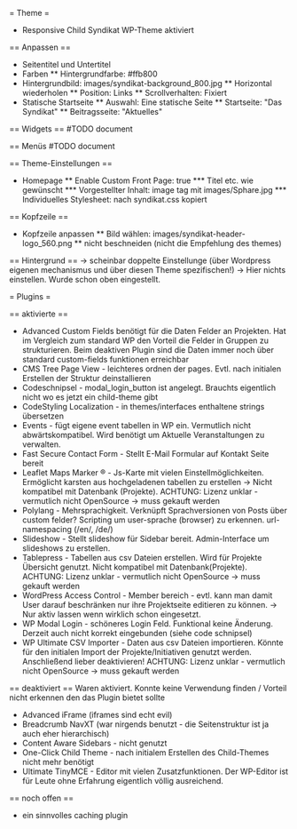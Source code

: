 = Theme =
* Responsive Child Syndikat WP-Theme aktiviert

== Anpassen ==
* Seitentitel und Untertitel
* Farben
** Hintergrundfarbe: #ffb800
* Hintergrundbild: images/syndikat-background_800.jpg
** Horizontal wiederholen
** Position: Links
** Scrollverhalten: Fixiert
* Statische Startseite
** Auswahl: Eine statische Seite
** Startseite: "Das Syndikat"
** Beitragsseite: "Aktuelles"

== Widgets == 
#TODO document

== Menüs
#TODO document

== Theme-Einstellungen ==
* Homepage
** Enable Custom Front Page: true
*** Titel etc. wie gewünscht
*** Vorgestellter Inhalt: image tag mit images/Sphare.jpg
*** Individuelles Stylesheet: nach syndikat.css kopiert

== Kopfzeile ==
* Kopfzeile anpassen
** Bild wählen: images/syndikat-header-logo_560.png
** nicht beschneiden (nicht die Empfehlung des themes)

== Hintergrund ==
-> scheinbar doppelte Einstellunge (über Wordpress eigenen mechanismus und über diesen Theme spezifischen!)
-> Hier nichts einstellen. Wurde schon oben eingestellt.


= Plugins =

== aktivierte ==
* Advanced Custom Fields
  benötigt für die Daten Felder an Projekten. Hat im Vergleich zum standard WP den Vorteil die Felder
  in Gruppen zu strukturieren. Beim deaktiven Plugin sind die Daten immer noch über standard custom-fields
  funktionen erreichbar
* CMS Tree Page View - leichteres ordnen der pages. Evtl. nach initialen Erstellen der Struktur deinstallieren
* Codeschnipsel - modal_login_button ist angelegt. Brauchts eigentlich nicht wo es jetzt ein child-theme gibt
* CodeStyling Localization - in themes/interfaces enthaltene strings übersetzen
* Events - fügt eigene event tabellen in WP ein. Vermutlich nicht abwärtskompatibel. Wird benötigt um
  Aktuelle Veranstaltungen zu verwalten.
* Fast Secure Contact Form - Stellt E-Mail Formular auf Kontakt Seite bereit
* Leaflet Maps Marker ® - Js-Karte mit vielen Einstellmöglichkeiten. Ermöglicht karsten aus hochgeladenen
  tabellen zu erstellen -> Nicht kompatibel mit Datenbank (Projekte).
  ACHTUNG: Lizenz unklar - vermutlich nicht OpenSource -> muss gekauft werden
* Polylang - Mehrsprachigkeit. Verknüpft Sprachversionen von Posts über custom felder? Scripting um
  user-sprache (browser) zu erkennen. url-namespacing (/en/, /de/)
* Slideshow - Stellt slideshow für Sidebar bereit. Admin-Interface um slideshows zu erstellen.
* Tablepress - Tabellen aus csv Dateien erstellen. Wird für Projekte Übersicht genutzt. Nicht kompatibel mit
  Datenbank(Projekte).
  ACHTUNG: Lizenz unklar - vermutlich nicht OpenSource -> muss gekauft werden
* WordPress Access Control - Member bereich - evtl. kann man damit User darauf beschränken nur ihre
  Projektseite editieren zu können. -> Nur aktiv lassen wenn wirklich schon eingesetzt.
* WP Modal Login - schöneres Login Feld. Funktional keine Änderung. Derzeit auch nicht korrekt eingebunden (siehe code schnipsel)
* WP Ultimate CSV Importer - Daten aus csv Dateien importieren.
  Könnte für den initialen Import der Projekte/Initiativen genutzt werden. Anschließend lieber deaktivieren!
  ACHTUNG: Lizenz unklar - vermutlich nicht OpenSource -> muss gekauft werden
 
== deaktiviert ==
Waren aktiviert. Konnte keine Verwendung finden / Vorteil nicht erkennen den das Plugin bietet sollte

* Advanced iFrame (iframes sind echt evil)
* Breadcrumb NavXT (war nirgends benutzt - die Seitenstruktur ist ja auch eher hierarchisch)
* Content Aware Sidebars - nicht genutzt
* One-Click Child Theme - nach initialem Erstellen des Child-Themes nicht mehr benötigt
* Ultimate TinyMCE - Editor mit vielen Zusatzfunktionen. Der WP-Editor ist für Leute ohne Erfahrung
  eigentlich völlig ausreichend.
  
== noch offen ==
* ein sinnvolles caching plugin